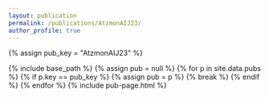 ```yaml
---
layout: publication
permalink: /publications/AtzmonAIJ23/
author_profile: true
---
```

{% assign pub_key = "AtzmonAIJ23" %}

{% include base_path %}
{% assign pub = null %}
{% for p in site.data.pubs %}
  {% if p.key == pub_key %}
    {% assign pub = p %}
    {% break %}
  {% endif %}
{% endfor %}
{% include pub-page.html %}